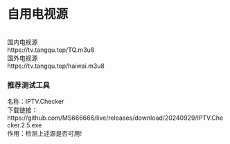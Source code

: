 <h1>自用电视源</h1><br/> 
国内电视源<br/> 
https://tv.tangqu.top/TQ.m3u8<br/>
国外电视源<br/>
https://tv.tangqu.top/haiwai.m3u8

<h3>推荐测试工具</h3>
名称：IPTV.Checker
<br/>
下载链接： https://github.com/MS666666/live/releases/download/20240929/IPTV.Checker.2.5.exe<br/>
作用：检测上述源是否可用!
